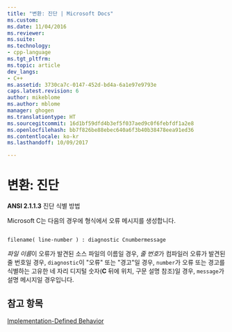 ```yaml
---
title: "변환: 진단 | Microsoft Docs"
ms.custom: 
ms.date: 11/04/2016
ms.reviewer: 
ms.suite: 
ms.technology:
- cpp-language
ms.tgt_pltfrm: 
ms.topic: article
dev_langs:
- C++
ms.assetid: 3730ca7c-0147-452d-bd4a-6a1e97e9793e
caps.latest.revision: 6
author: mikeblome
ms.author: mblome
manager: ghogen
ms.translationtype: HT
ms.sourcegitcommit: 16d1bf59dfd4b3ef5f037aed9c0f6febfdf1a2e8
ms.openlocfilehash: bb7f826be88ebec640a6f3b40b38478eea91ed36
ms.contentlocale: ko-kr
ms.lasthandoff: 10/09/2017

---
```

# <a name="translation-diagnostics"></a>변환: 진단
**ANSI 2.1.1.3** 진단 식별 방법  
  
 Microsoft C는 다음의 경우에 형식에서 오류 메시지를 생성합니다.  
  
```  
  
filename( line-number ) : diagnostic Cnumbermessage  
```  
  
 *파일 이름*이 오류가 발견된 소스 파일의 이름일 경우, *줄 번호*가 컴파일러 오류가 발견된 줄 번호일 경우, `diagnostic`이 "오류" 또는 "경고"일 경우, `number`가 오류 또는 경고를 식별하는 고유한 네 자리 디지털 숫자(**C** 뒤에 위치, 구문 설명 참조)일 경우, `message`가 설명 메시지일 경우입니다.  
  
## <a name="see-also"></a>참고 항목  
 [Implementation-Defined Behavior](../c-language/implementation-defined-behavior.md)
